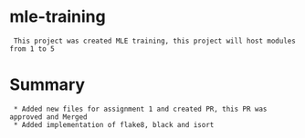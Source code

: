 # mle-training

     This project was created MLE training, this project will host modules from 1 to 5


# Summary
     * Added new files for assignment 1 and created PR, this PR was approved and Merged
     * Added implementation of flake8, black and isort
